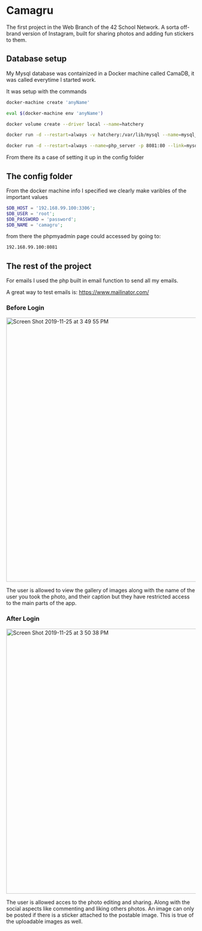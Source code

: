 # Camagru
The first project in the Web Branch of the 42 School Network. A sorta off-brand version of Instagram, built for sharing photos and adding fun stickers to them.

## Database setup

My Mysql database was containized in a Docker machine called CamaDB, it was called everytime I started work. 

It was setup with the commands

```bash
docker-machine create 'anyName'

eval $(docker-machine env 'anyName')

docker volume create --driver local --name=hatchery

docker run -d --restart=always -v hatchery:/var/lib/mysql --name=mysql_server -p 3306:3306 -e MYSQL_ROOT_PASSWORD=password -e MYSQL_DATABASE=ft_'CurrentUser' mysql --default-authentication-plugin=mysql_native_password

docker run -d --restart=always --name=php_server -p 8081:80 --link=mysql_server:mysql -e PMA_HOST=mysql_server phpmyadmin/phpmyadmin
```

From there its a case of setting it up in the config folder

## The config folder

From the docker machine info I specified we clearly make varibles of the important values
```php
$DB_HOST = '192.168.99.100:3306';
$DB_USER = 'root';
$DB_PASSWORD = 'password';
$DB_NAME = 'camagru';
```
from there the phpmyadmin page could accessed by going to:
```bash
192.168.99.100:8081
```

## The rest of the project

For emails I used the php built in email function to send all my emails. 



A great way to test emails is: https://www.mailinator.com/ 

### Before Login

<img width="703" alt="Screen Shot 2019-11-25 at 3 49 55 PM" src="https://user-images.githubusercontent.com/22520221/69587851-b046d100-0f9b-11ea-9474-0f7e5c6d863a.png">

The user is allowed to view the gallery of images along with the name of the user you took the photo, and their caption but they have restricted access to the main parts of the app.

### After Login

<img width="705" alt="Screen Shot 2019-11-25 at 3 50 38 PM" src="https://user-images.githubusercontent.com/22520221/69588155-aa052480-0f9c-11ea-80c7-089f361cda6f.png">

The user is allowed acces to the photo editing and sharing. Along with the social aspects like commenting and liking others photos. An image can only be posted if there is a sticker attached to the postable image. This is true of the uploadable images as well.


